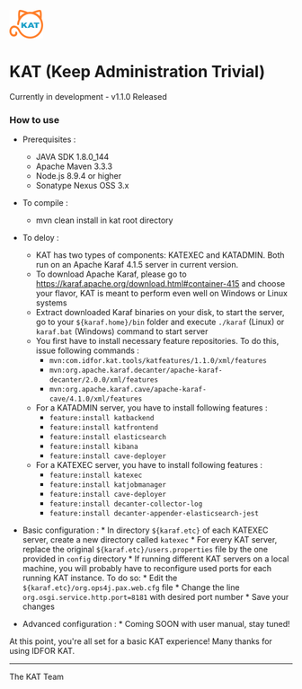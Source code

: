 ![KAT](kat_logo.png)
# KAT (Keep Administration Trivial)

Currently in development - v1.1.0 Released

### How to use

* Prerequisites :
	
	* JAVA SDK 1.8.0_144
	* Apache Maven 3.3.3
	* Node.js 8.9.4 or higher
	* Sonatype Nexus OSS 3.x
	
* To compile :

	* mvn clean install in kat root directory
	
* To deloy :

	* KAT has two types of components: KATEXEC and KATADMIN. Both run on an Apache Karaf 4.1.5 server in current version.
	* To download Apache Karaf, please go to https://karaf.apache.org/download.html#container-415 and choose your flavor, KAT is meant to perform even well on Windows or Linux systems
	* Extract downloaded Karaf binaries on your disk, to start the server, go to your `${karaf.home}/bin` folder and execute `./karaf` (Linux) or `karaf.bat` (Windows) command to start server
	* You first have to install necessary feature repositories. To do this, issue following commands :
		* `mvn:com.idfor.kat.tools/katfeatures/1.1.0/xml/features`
		* `mvn:org.apache.karaf.decanter/apache-karaf-decanter/2.0.0/xml/features`
		* `mvn:org.apache.karaf.cave/apache-karaf-cave/4.1.0/xml/features`
	* For a KATADMIN server, you have to install following features :
		* `feature:install katbackend`
		* `feature:install katfrontend`
		* `feature:install elasticsearch`
		* `feature:install kibana`
		* `feature:install cave-deployer`
	* For a KATEXEC server, you have to install following features :
		* `feature:install katexec`
		* `feature:install katjobmanager`
		* `feature:install cave-deployer`
		* `feature:install decanter-collector-log`
		* `feature:install decanter-appender-elasticsearch-jest`

* Basic configuration :
        * In directory `${karaf.etc}` of each KATEXEC server, create a new directory called `katexec`
        * For every KAT server, replace the original `${karaf.etc}/users.properties` file by the one provided in `config` directory
        * If running different KAT servers on a local machine, you will probably have to reconfigure used ports for each running KAT instance. To do so:
            * Edit the `${karaf.etc}/org.ops4j.pax.web.cfg` file
            * Change the line `org.osgi.service.http.port=8181` with desired port number
            * Save your changes

* Advanced configuration :
        * Coming SOON with user manual, stay tuned!

At this point, you're all set for a basic KAT experience! Many thanks for using IDFOR KAT.

----
The KAT Team